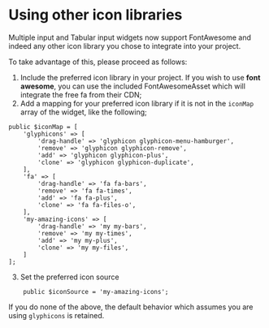 # Using other icon libraries

Multiple input and Tabular input widgets now support FontAwesome and indeed any other icon library you chose to integrate into your project.

To take advantage of this, please proceed as follows:

1. Include the preferred icon library in your project. If you wish to use **font awesome**, you can use the included FontAwesomeAsset which will integrate the free fa from their CDN;
2. Add a mapping for your preferred icon library if it is not in the `iconMap` array of the widget, like the following;

```text
public $iconMap = [
    'glyphicons' => [
        'drag-handle' => 'glyphicon glyphicon-menu-hamburger',
        'remove' => 'glyphicon glyphicon-remove',
        'add' => 'glyphicon glyphicon-plus',
        'clone' => 'glyphicon glyphicon-duplicate',
    ],
    'fa' => [
        'drag-handle' => 'fa fa-bars',
        'remove' => 'fa fa-times',
        'add' => 'fa fa-plus',
        'clone' => 'fa fa-files-o',
    ],
    'my-amazing-icons' => [
        'drag-handle' => 'my my-bars',
        'remove' => 'my my-times',
        'add' => 'my my-plus',
        'clone' => 'my my-files',
    ]
];
```

3. Set the preferred icon source

```text
    public $iconSource = 'my-amazing-icons';
```

If you do none of the above, the default behavior which assumes you are using `glyphicons` is retained.

